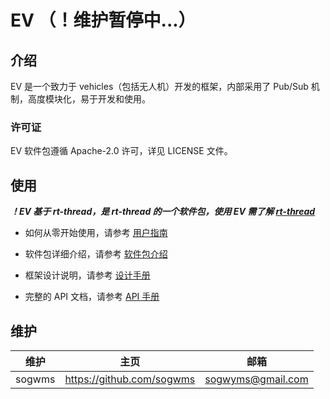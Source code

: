 # EV  （！维护暂停中...）

## 介绍

EV 是一个致力于 vehicles（包括无人机）开发的框架，内部采用了 Pub/Sub 机制，高度模块化，易于开发和使用。

### 许可证

EV 软件包遵循 Apache-2.0 许可，详见 LICENSE 文件。
 
## 使用

*__！EV 基于 rt-thread，是 rt-thread 的一个软件包，使用 EV 需了解 [rt-thread](https://www.rt-thread.org/document/site/)__*

- 如何从零开始使用，请参考 [用户指南](docs/user-guide.md)

- 软件包详细介绍，请参考 [软件包介绍](docs/introduction.md)
- 框架设计说明，请参考 [设计手册](docs/design.md)
- 完整的 API 文档，请参考 [API 手册](docs/api.md)

## 维护

| 维护     | 主页       | 邮箱  |
| -------- | ---------- | --- |
| sogwms | https://github.com/sogwms | sogwyms@gmail.com |
